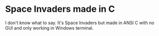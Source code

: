 <h1><b>Space Invaders made in C</b></h1>

<p>I don't know what to say. It's Space Invaders but made in ANSI C with no GUI and only working in Windows terminal.<p>
